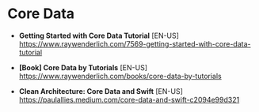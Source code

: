 # Core Data

- **Getting Started with Core Data Tutorial** [EN-US] \
https://www.raywenderlich.com/7569-getting-started-with-core-data-tutorial

- **[Book] Core Data by Tutorials** [EN-US] \
https://www.raywenderlich.com/books/core-data-by-tutorials

- **Clean Architecture: Core Data and Swift** [EN-US] \
https://paulallies.medium.com/core-data-and-swift-c2094e99d321